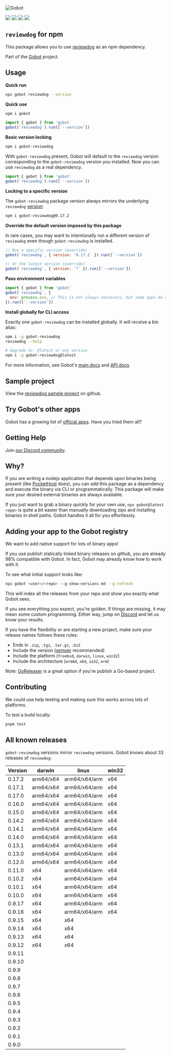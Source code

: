 ![Gobot](https://raw.githubusercontent.com/benallfree/gobot/v1.0.0-alpha.29/assets/gobot-banner-300x.png)

![](https://img.shields.io/npm/v/gobot-reviewdog) ![](https://img.shields.io/npm/dt/gobot-reviewdog) ![](https://img.shields.io/github/commit-activity/t/benallfree/gobot) ![](https://img.shields.io/github/stars/benallfree/gobot)

## `reviewdog` for npm

This package allows you to use [reviewdog](https://medium.com/@haya14busa/reviewdog-a-code-review-dog-who-keeps-your-codebase-healthy-d957c471938b#.8xctbaw5u) as an npm dependency.

Part of the [Gobot](https://www.npmjs.com/package/gobot) project.

## Usage

**Quick run**

```bash
npx gobot reviewdog --version
```

**Quick use**

```bash
npm i gobot
```

```js
import { gobot } from 'gobot'
gobot(`reviewdog`).run([`--version`])
```

**Basic version locking**

```bash
npm i gobot-reviewdog
```

With `gobot-reviewdog` present, Gobot will default to the `reviewdog` version corresponding to the `gobot-reviewdog` version you installed. Now you can use `reviewdog` as a real dependency.

```js
import { gobot } from 'gobot'
gobot(`reviewdog`).run([`--version`])
```

**Locking to a specific version**

The `gobot-reviewdog` package version always mirrors the underlying `reviewdog` [version](#known-versions):

```bash
npm i gobot-reviewdog@0.17.2
```

**Override the default version imposed by this package**

In rare cases, you may want to intentionally run a different version of `reviewdog` even though `gobot-reviewdog` is installed.

```js
// Run a specific version (override)
gobot(`reviewdog`, { version: `0.17.2` }).run([`--version`])

// Or the latest version (override)
gobot(`reviewdog`, { version: `*` }).run([`--version`])
```

**Pass environment variables**

```js
import { gobot } from 'gobot'
gobot(`reviewdog`, {
  env: process.env, // This is not always necessary, but some apps do need it
}).run([`--version`])
```

**Install globally for CLI access**

Exactly one `gobot-reviewdog` can be installed globally. It will receive a bin alias:

```bash
npm i -g gobot-reviewdog
reviewdog --help

# Upgrade to  @latest or any version
npm i -g gobot-reviewdog@latest
```

For more information, see Gobot's [main docs](https://www.npmjs.com/package/gobot) and [API docs](https://github.com/benallfree/gobot/blob/v1.0.0-alpha.29/docs/readme.md).



## Sample project

View the [reviewdog sample project](https://github.com/benallfree/gobot/tree/v1.0.0-alpha.29/src/apps/reviewdog/sample-project) on github.

## Try Gobot's other apps

Gobot has a growing list of [official apps](https://www.npmjs.com/package/gobot#official-gobot-apps). Have you tried them all?

## Getting Help

Join [our Discord community](https://discord.gg/977kMmFnXc).

## Why?

If you are writing a nodejs application that depends upon binaries being present (like [PocketHost](https://github.com/pockethost/pockethost) does), you can add this package as a dependency and execute the binary via CLI or programmatically. This package will make sure your desired external binaries are always available.

If you just want to grab a binary quickly for your own use, `npx gobot@latest <app>` is quite a bit easier than manually downloading zips and installing binaries in shell paths. Gobot handles it all for you effortlessly.

## Adding your app to the Gobot registry

We want to add native support for lots of binary apps!

If you use publish statically linked binary releases on github, you are already 98% compatible with Gobot. In fact, Gobot may already know how to work with it.

To see what initial support looks like:

```bash
npx gobot <user>/<repo> --g-show-versions md --g-refresh
```

This will index all the releases from your repo and show you exactly what Gobot sees.

If you see everything you expect, you're golden. If things are missing, it may mean some custom programming. Either way, jump on [Discord](https://discord.gg/977kMmFnXc) and let us know your results.

If you have the flexibility or are starting a new project, make sure your release names follows these rules:

- Ends in `.zip`, `.tgz`, `.tar.gz`, `.bz2`
- Include the version ([semver](https://semver.org) recommended)
- Include the platform (`freebsd`, `darwin`, `linux`, `win32`)
- Include the architecture (`arm64`, `x64`, `ia32`, `arm`)

Note: [GoReleaser](https://goreleaser.com/) is a great option if you're publish a Go-based project.

## Contributing

We could use help testing and making sure this works across lots of platforms.

To test a build locally:

```bash
pnpm test
```


## All known releases

`gobot-reviewdog` versions mirror `reviewdog` versions. Gobot knows about 33 releases of `reviewdog`:

| Version | darwin    | linux         | win32 |
| ------- | --------- | ------------- | ----- |
| 0.17.2  | arm64/x64 | arm64/x64/arm | x64   |
| 0.17.1  | arm64/x64 | arm64/x64/arm | x64   |
| 0.17.0  | arm64/x64 | arm64/x64/arm | x64   |
| 0.16.0  | arm64/x64 | arm64/x64/arm | x64   |
| 0.15.0  | arm64/x64 | arm64/x64/arm | x64   |
| 0.14.2  | arm64/x64 | arm64/x64/arm | x64   |
| 0.14.1  | arm64/x64 | arm64/x64/arm | x64   |
| 0.14.0  | arm64/x64 | arm64/x64/arm | x64   |
| 0.13.1  | arm64/x64 | arm64/x64/arm | x64   |
| 0.13.0  | arm64/x64 | arm64/x64/arm | x64   |
| 0.12.0  | arm64/x64 | arm64/x64/arm | x64   |
| 0.11.0  | x64       | arm64/x64/arm | x64   |
| 0.10.2  | x64       | arm64/x64/arm | x64   |
| 0.10.1  | x64       | arm64/x64/arm | x64   |
| 0.10.0  | x64       | arm64/x64/arm | x64   |
| 0.9.17  | x64       | arm64/x64/arm | x64   |
| 0.9.16  | x64       | arm64/x64/arm | x64   |
| 0.9.15  | x64       | x64           |       |
| 0.9.14  | x64       | x64           |       |
| 0.9.13  | x64       | x64           |       |
| 0.9.12  | x64       | x64           |       |
| 0.9.11  |           |               |       |
| 0.9.10  |           |               |       |
| 0.9.9   |           |               |       |
| 0.9.8   |           |               |       |
| 0.9.7   |           |               |       |
| 0.9.6   |           |               |       |
| 0.9.5   |           |               |       |
| 0.9.4   |           |               |       |
| 0.9.3   |           |               |       |
| 0.9.2   |           |               |       |
| 0.9.1   |           |               |       |
| 0.9.0   |           |               |       |
